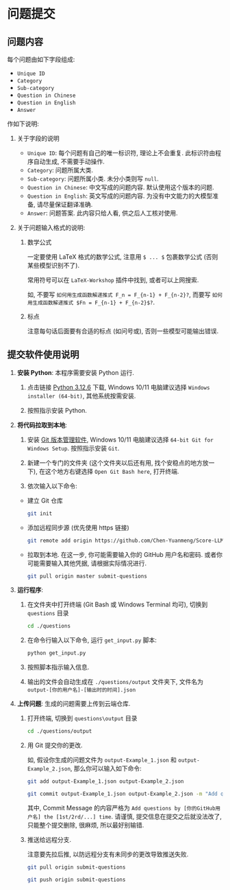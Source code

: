 # 问题提交

## 问题内容

每个问题由如下字段组成:

- `Unique ID`
- `Category`
- `Sub-category`
- `Question in Chinese`
- `Question in English`
- `Answer`

作如下说明:

1. 关于字段的说明
    - `Unique ID`: 每个问题有自己的唯一标识符, 理论上不会重复. 此标识符由程序自动生成, 不需要手动操作.
    - `Category`: 问题所属大类.
    - `Sub-category`: 问题所属小类. 未分小类则写 `null`.
    - `Question in Chinese`: 中文写成的问题内容. 默认使用这个版本的问题.
    - `Question in English`: 英文写成的问题内容. 为没有中文能力的大模型准备, 请尽量保证翻译准确.
    - `Answer`: 问题答案. 此内容只给人看, 供之后人工核对使用.

2. 关于问题输入格式的说明:

    1. 数学公式
    
        一定要使用 LaTeX 格式的数学公式, 注意用 `$ ... $` 包裹数学公式 (否则某些模型识别不了).

        常用符号可以在 `LaTeX-Workshop` 插件中找到, 或者可以上网搜索.

        如, 不要写 `如何用生成函数解递推式 F_n = F_{n-1} + F_{n-2}?`, 而要写 `如何用生成函数解递推式 $Fn = F_{n-1} + F_{n-2}$?`.

    2. 标点

        注意每句话后面要有合适的标点 (如问号或), 否则一些模型可能输出错误.


## 提交软件使用说明

1. **安装 Python**: 本程序需要安装 Python 运行.

    1. 点击链接 [Python 3.12.6](https://www.python.org/downloads/release/python-3126/) 下载, Windows 10/11 电脑建议选择 `Windows installer (64-bit)`, 其他系统按需安装.

    2. 按照指示安装 Python.
    
2. **将代码拉取到本地**: 

    1. 安装 [Git 版本管理软件](https://git-scm.com/downloads), Windows 10/11 电脑建议选择 `64-bit Git for Windows Setup`. 按照指示安装 `Git`.

    2. 新建一个专门的文件夹 (这个文件夹以后还有用, 找个安稳点的地方放一下), 在这个地方右键选择 `Open Git Bash here`, 打开终端.

    3. 依次输入以下命令:

    - 建立 Git 仓库

        ```bash
        git init
        ```

    - 添加远程同步源 (优先使用 https 链接)

        ```bash
        git remote add origin https://github.com/Chen-Yuanmeng/Score-LLMs-in-Academia.git
        ```

    - 拉取到本地. 在这一步, 你可能需要输入你的 GitHub 用户名和密码. 或者你可能需要输入其他凭据, 请根据实际情况进行.
    
        ```bash
        git pull origin master submit-questions
        ```

3. **运行程序**:

    1. 在文件夹中打开终端 (Git Bash 或 Windows Terminal 均可), 切换到 `questions` 目录

        ```bash
        cd ./questions
        ```

    2. 在命令行输入以下命令, 运行 `get_input.py` 脚本:

        ```bash
        python get_input.py
        ```

    3. 按照脚本指示输入信息.

    4. 输出的文件会自动生成在 `./questions/output` 文件夹下, 文件名为 `output-[你的用户名]-[输出时的时间].json`

4. **上传问题**: 生成的问题需要上传到云端仓库.

    1. 打开终端, 切换到 `questions\output` 目录
    
        ```bash
        cd ./questions/output
        ```

    2. 用 Git 提交你的更改.

        如, 假设你生成的问题文件为 `output-Example_1.json` 和 `output-Example_2.json`, 那么你可以输入如下命令:

        ```bash
        git add output-Example_1.json output-Example_2.json

        git commit output-Example_1.json output-Example_2.json -m "Add questions by Chen-Yuanmeng the 3rd time"
        ```

        其中, Commit Message 的内容严格为 `Add questions by [你的GitHub用户名] the [1st/2rd/...] time`. 请谨慎, 提交信息在提交之后就没法改了, 只能整个提交删除, 很麻烦, 所以最好别输错.

    3. 推送给远程分支.
    
        注意要先拉后推, 以防远程分支有未同步的更改导致推送失败.

        ```bash
        git pull origin submit-questions

        git push origin submit-questions
        ```
